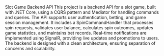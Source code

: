 Slot Game Backend API
This project is a backend API for a slot game, built with .NET Core, using a CQRS pattern and Mediator for handling commands and queries. The API supports user authentication, betting, and game session management. It includes a SpinCommandHandler that processes spin requests, validates user balance, calculates spin outcomes, updates game statistics, and maintains bet records. Real-time notifications are implemented using SignalR, providing live updates and promotions to users. The backend is designed with a clean architecture, ensuring separation of concerns and scalability.
